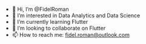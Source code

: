 - 👋 Hi, I’m @FidelRoman
- 👀 I’m interested in Data Analytics and Data Science
- 🌱 I’m currently learning Flutter
- 💞️ I’m looking to collaborate on Flutter
- 📫 How to reach me: fidel.roman@outlook.com

<!---
FidelRoman/FidelRoman is a ✨ special ✨ repository because its `README.md` (this file) appears on your GitHub profile.
You can click the Preview link to take a look at your changes.
--->
